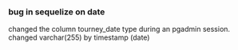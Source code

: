 
### bug in sequelize on date

changed the column tourney_date type during an pgadmin session.
changed varchar(255) by timestamp (date)
